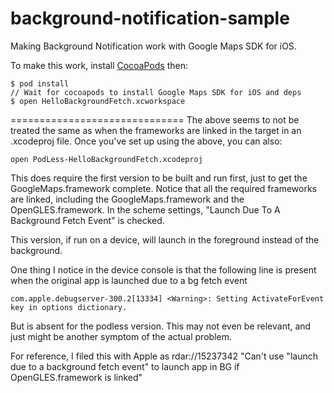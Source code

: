 background-notification-sample
==============================

Making Background Notification work with Google Maps SDK for iOS.

To make this work, install [CocoaPods](http://cocoapods.org/) then:

    $ pod install
    // Wait for cocoapods to install Google Maps SDK for iOS and deps
    $ open HelloBackgroundFetch.xcworkspace

==============================
The above seems to not be treated the same as when the frameworks are linked in the target in an .xcodeproj file.
Once you've set up using the above, you can also:

	open PodLess-HelloBackgroundFetch.xcodeproj

This does require the first version to be built and run first, just to get the GoogleMaps.framework complete.
Notice that all the required frameworks are linked, including the GoogleMaps.framework and the OpenGLES.framework.
In the scheme settings, "Launch Due To A Background Fetch Event" is checked.

This version, if run on a device, will launch in the foreground instead of the background.

One thing I notice in the device console is that the following line is present when the original app is launched due to a bg fetch event

	com.apple.debugserver-300.2[13334] <Warning>: Setting ActivateForEvent key in options dictionary.

But is absent for the podless version.  This may not even be relevant, and just might be another symptom of the actual problem.

For reference, I filed this with Apple as rdar://15237342 "Can't use "launch due to a background fetch event" to launch app in BG if OpenGLES.framework is linked"